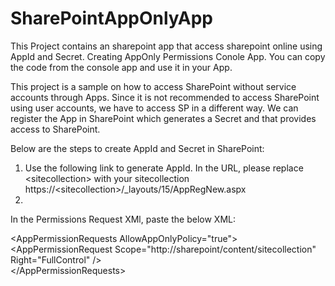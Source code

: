 # SharePointAppOnlyApp
This Project contains an sharepoint app that access sharepoint online using AppId and Secret. Creating AppOnly Permissions Conole App.
You can copy the code from the console app and use it in your App.

This project is a sample on how to access SharePoint without service accounts through Apps. Since it is not recommended to access SharePoint using user accounts, we have to access SP in a different way. We can register the App in SharePoint which generates a Secret and that provides access to SharePoint.

Below are the steps to create AppId and Secret in SharePoint:

1. Use the following link to generate AppId. In the URL, please replace &lt;sitecollection&gt; with your sitecollection https://&lt;sitecollection&gt;/_layouts/15/AppRegNew.aspx
2. 
  
 In the Permissions Request XMl, paste the below XML:
  
  &lt;AppPermissionRequests AllowAppOnlyPolicy="true"&gt;<br>
   &lt;AppPermissionRequest Scope="http://sharepoint/content/sitecollection" Right="FullControl" /&gt;<br>
 &lt;/AppPermissionRequests&gt;
